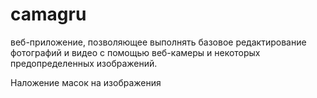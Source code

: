 # camagru
веб-приложение, позволяющее выполнять базовое редактирование фотографий и видео с помощью веб-камеры и некоторых предопределенных изображений.

Наложение масок на изображения
